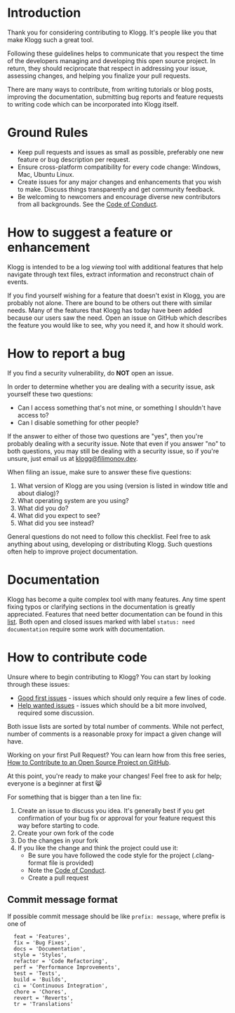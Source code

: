 # Introduction

Thank you for considering contributing to Klogg.
It's people like you that make Klogg such a great tool.

Following these guidelines helps to communicate that you respect 
the time of the developers managing and developing this open source project.
In return, they should reciprocate that respect in addressing your issue,
assessing changes, and helping you finalize your pull requests.

There are many ways to contribute, from writing tutorials or blog posts,
improving the documentation, submitting bug reports and feature requests
to writing code which can be incorporated into Klogg itself.

# Ground Rules

 * Keep pull requests and issues as small as possible, preferably one new feature or bug description per request.
 * Ensure cross-platform compatibility for every code change: Windows, Mac, Ubuntu Linux.
 * Create issues for any major changes and enhancements that you wish to make. Discuss things transparently and get community feedback.
 * Be welcoming to newcomers and encourage diverse new contributors from all backgrounds.
  See the [Code of Conduct](CODE_OF_CONDUCT.md).

# How to suggest a feature or enhancement

Klogg is intended to be a log *viewing* tool with additional features that help
navigate through text files, extract information and reconstruct chain of events.

If you find yourself wishing for a feature that doesn't exist in Klogg,
you are probably not alone. There are bound to be others out there with similar needs.
Many of the features that Klogg has today have been added because our users saw the need.
Open an issue on GitHub which describes the feature you would like to see,
why you need it, and how it should work.

# How to report a bug

If you find a security vulnerability, do **NOT** open an issue. 

In order to determine whether you are dealing with a security issue, ask yourself these two questions:
 * Can I access something that's not mine, or something I shouldn't have access to?
 * Can I disable something for other people?

 If the answer to either of those two questions are "yes", then you're probably dealing with a security issue.
 Note that even if you answer "no" to both questions, you may still be dealing with a security issue,
 so if you're unsure, just email us at klogg@filimonov.dev.

When filing an issue, make sure to answer these five questions:

1. What version of Klogg are you using (version is listed in window title and about dialog)?
1. What operating system are you using?
1. What did you do?
1. What did you expect to see?
1. What did you see instead?

General questions do not need to follow this checklist. 
Feel free to ask anything about using, developing or distributing Klogg. Such questions often
help to improve project documentation.

# Documentation

Klogg has become a quite complex tool with many features. Any time spent fixing
typos or clarifying sections in the documentation is greatly appreciated.
Features that need better documentation can be found in this 
[list](https://github.com/variar/klogg/issues?q=is%3Aissue+label%3A%22status%3A+need+documentation%22+). 
Both open and closed issues marked with label `status: need documentation`
require some work with documentation.

# How to contribute code

Unsure where to begin contributing to Klogg? 
You can start by looking through these issues:
- [Good first issues](https://github.com/variar/klogg/issues?q=is%3Aissue+is%3Aopen+label%3A%22good+first+issue%22+sort%3Acomments-desc) -
 issues which should only require a few lines of code.
- [Help wanted issues](https://github.com/variar/klogg/issues?q=is%3Aissue+is%3Aopen+sort%3Acomments-desc+label%3A%22help+wanted%22) -
 issues which should be a bit more involved, required some discussion.

Both issue lists are sorted by total number of comments. While not perfect, number of comments is a reasonable proxy for impact a given change will have.

Working on your first Pull Request? You can learn how from this free series, [How to Contribute to an Open Source Project on GitHub](https://egghead.io/series/how-to-contribute-to-an-open-source-project-on-github).

At this point, you're ready to make your changes! Feel free to ask for help; everyone is a beginner at first :smile_cat:

For something that is bigger than a ten line fix:

1. Create an issue to discuss you idea. It's generally best if you get confirmation
 of your bug fix or approval for your feature
 request this way before starting to code.
1. Create your own fork of the code
1. Do the changes in your fork
1. If you like the change and think the project could use it:
    * Be sure you have followed the code style for the project (.clang-format file is provided)
    * Note the [Code of Conduct](CODE_OF_CONDUCT.md).
    * Create a pull request

## Commit message format
If possible commit message should be like `prefix: message`, where prefix is one of
```
  feat = 'Features',
  fix = 'Bug Fixes',
  docs = 'Documentation',
  style = 'Styles',
  refactor = 'Code Refactoring',
  perf = 'Performance Improvements',
  test = 'Tests',
  build = 'Builds',
  ci = 'Continuous Integration',
  chore = 'Chores',
  revert = 'Reverts',
  tr = 'Translations'
```
    